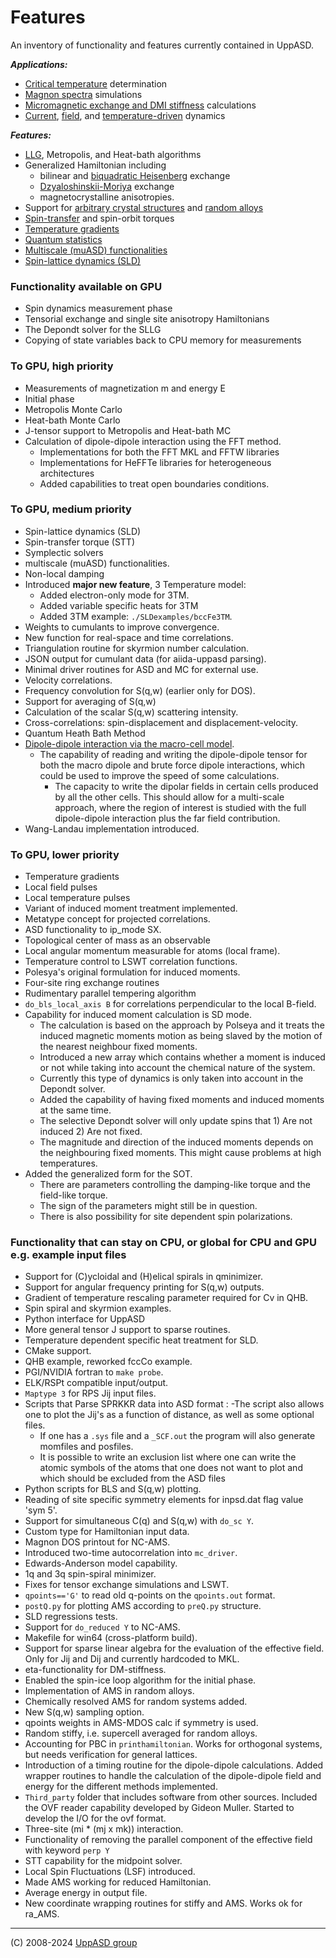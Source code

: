 # Features
An inventory of functionality and features currently contained in UppASD.

***Applications:***
- [Critical temperature][11] determination
- [Magnon spectra][7] simulations
- [Micromagnetic exchange and DMI stiffness][6] calculations
- [Current][9], [field][8], and [temperature-driven][5] dynamics

***Features:***
- [LLG][12], Metropolis, and Heat-bath algorithms
- Generalized Hamiltonian including
  - bilinear and [biquadratic Heisenberg][10] exchange
  - [Dzyaloshinskii-Moriya][15] exchange
  - magnetocrystalline anisotropies.
- Support for [arbitrary crystal structures][14] and [random alloys][13]
- [Spin-transfer][9] and spin-orbit torques
- [Temperature gradients][4]
- [Quantum statistics][3]
- [Multiscale (muASD) functionalities][16]
- [Spin-lattice dynamics (SLD)][17]

### Functionality available on GPU
- Spin dynamics measurement phase
- Tensorial exchange and single site anisotropy Hamiltonians
- The Depondt solver for the SLLG
- Copying of state variables back to CPU memory for measurements

### To GPU, high priority

- Measurements of magnetization m and energy E
- Initial phase
- Metropolis Monte Carlo
- Heat-bath Monte Carlo
- J-tensor support to Metropolis and Heat-bath MC
- Calculation of dipole-dipole interaction using the FFT method.
  - Implementations for both the FFT MKL and FFTW libraries
  - Implementations for HeFFTe libraries for heterogeneous architectures
  - Added capabilities to treat open boundaries conditions.

### To GPU, medium priority

- Spin-lattice dynamics (SLD)
- Spin-transfer torque (STT)
- Symplectic solvers
- multiscale (muASD) functionalities.
- Non-local damping
- Introduced **major new feature**, 3 Temperature model:
  - Added electron-only mode for 3TM.
  - Added variable specific heats for 3TM
  - Added 3TM example: `./SLDexamples/bccFe3TM`.
- Weights to cumulants to improve convergence.
- New function for real-space and time correlations.
- Triangulation routine for skyrmion number calculation.
- JSON output for cumulant data (for aiida-uppasd parsing).
- Minimal driver routines for ASD and MC for external use.
- Velocity correlations.
- Frequency convolution for S(q,w) (earlier only for DOS).
- Support for averaging of S(q,w)
- Calculation of the scalar S(q,w) scattering intensity.
- Cross-correlations: spin-displacement and displacement-velocity.
- Quantum Heath Bath Method
- [Dipole-dipole interaction via the macro-cell model](https://iopscience.iop.org/article/10.1088/0953-8984/28/6/066001/meta).
  - The capability of reading and writing the dipole-dipole tensor for both the macro dipole and brute force dipole interactions, which could be used to improve the speed of some calculations.
    - The capacity to write the dipolar fields in certain cells  produced by all the other cells. This should allow for a multi-scale approach, where the region of interest is studied with the full dipole-dipole interaction plus the far field contribution.
- Wang-Landau implementation introduced.

### To GPU, lower priority

- Temperature gradients
- Local field pulses
- Local temperature pulses
- Variant of induced moment treatment implemented.
- Metatype concept for projected correlations.
- ASD functionality to ip_mode SX.
- Topological center of mass as an observable
- Local angular momentum measurable for atoms (local frame).
- Temperature control to LSWT correlation functions.
- Polesya's original formulation for induced moments.
- Four-site ring exchange routines
- Rudimentary parallel tempering algorithm
- `do_bls_local_axis B` for correlations perpendicular to the local B-field.
- Capability for induced moment calculation is SD mode.
  - The calculation is based on the approach by Polseya and it treats the induced magnetic moments motion as being slaved by the motion of the nearest neighbour fixed moments.
  - Introduced a new array which contains whether a moment is induced or not while taking into account the chemical nature of the system.
  - Currently this type of dynamics is only taken into account in the Depondt solver.
  - Added the capability of having fixed moments and induced moments at the same time.
  - The selective Depondt solver will only update spins that 1) Are not induced 2) Are not fixed.
  - The magnitude and direction of the induced moments depends on the neighbouring fixed moments. This might cause problems at high temperatures.
- Added the generalized form for the SOT.
  - There are parameters controlling the damping-like torque and the field-like torque.
  - The sign of the parameters might still be in question.
  - There is also possibility for site dependent spin polarizations.

### Functionality that can stay on CPU, or global for CPU and GPU e.g. example input files

- Support for (C)ycloidal and (H)elical spirals in qminimizer.
- Support for angular frequency printing for S(q,w) outputs.
- Gradient of temperature rescaling parameter required for Cv in QHB.
- Spin spiral and skyrmion examples.
- Python interface for UppASD
- More general tensor J support to sparse routines.
- Temperature dependent specific heat treatment for SLD.
- CMake support.
- QHB example, reworked fccCo example.
- PGI/NVIDIA fortran to `make probe`.
- ELK/RSPt compatible input/output.
- `Maptype 3` for RPS Jij input files.
- Scripts that Parse SPRKKR data into ASD format :
  -The script also allows one to plot the Jij's as a function of distance, as well as some optional files.
  - If one has a `.sys` file and a `_SCF.out` the program will also generate momfiles and posfiles.
  - It is possible to write an exclusion list where one can write the atomic symbols of the atoms that one does not want to plot and which should be excluded from the ASD files
- Python scripts for BLS and S(q,w) plotting.
- Reading of site specific symmetry elements for inpsd.dat flag value 'sym 5'.
- Support for simultaneous C(q) and S(q,w) with `do_sc Y`.
- Custom type for Hamiltonian input data.
- Magnon DOS printout for NC-AMS.
- Introduced two-time autocorrelation into `mc_driver`.
- Edwards-Anderson model capability.
- 1q and 3q spin-spiral minimizer.
- Fixes for tensor exchange simulations and LSWT.
- `qpoints=='G'` to read old q-points on the `qpoints.out` format.
- `postQ.py` for plotting AMS according to `preQ.py` structure.
- SLD regressions tests.
- Support for `do_reduced Y` to NC-AMS.
- Makefile for win64 (cross-platform build).
- Support for sparse linear algebra for the evaluation of the effective field. Only for Jij and Dij and currently hardcoded to MKL.
- eta-functionality for DM-stiffness.
- Enabled the spin-ice loop algorithm for the initial phase.
- Implementation of AMS in random alloys.
- Chemically resolved AMS for random systems added.
- New S(q,w) sampling option.
- qpoints weights in AMS-MDOS calc if symmetry is used.
- Random stiffy, i.e. supercell averaged for random alloys.
- Accounting for PBC in `printhamiltonian`. Works for orthogonal systems, but needs verification for general lattices.
- Introduction of a timing routine for the dipole-dipole calculations. Added wrapper routines to handle the calculation of the dipole-dipole field and energy for the different methods implemented.
- `Third_party` folder that includes software from other sources. Included the OVF reader capability developed by Gideon Muller. Started to develop the I/O for the ovf format.
- Three-site (mi * (mj x mk)) interaction.
- Functionality of removing the parallel component of the effective field with keyword `perp Y`
- STT capability for the midpoint solver.
- Local Spin Fluctuations (LSF) introduced.
- Made AMS working for reduced Hamiltonian.
- Average energy in output file.
- New coordinate wrapping routines for stiffy and AMS. Works ok for ra_AMS.

---
(C) 2008-2024 [UppASD group][2]

[1]:https://global.oup.com/academic/product/atomistic-spin-dynamics-9780198788669
[2]:http://www.physics.uu.se/research/materials-theory/ongoing-research/uppasd/
[3]:https://journals.aps.org/prmaterials/abstract/10.1103/PhysRevMaterials.2.013802
[4]:https://journals.aps.org/prb/abstract/10.1103/PhysRevB.90.014434
[5]:https://www.nature.com/articles/ncomms12430
[6]:https://journals.aps.org/prb/abstract/10.1103/PhysRevB.92.214424
[7]:http://iopscience.iop.org/article/10.1088/0953-8984/27/24/243202/meta
[8]:https://journals.aps.org/prb/abstract/10.1103/PhysRevB.86.224401
[9]:https://www.nature.com/articles/srep25685
[10]:https://journals.aps.org/prl/abstract/10.1103/PhysRevLett.111.127204
[11]:https://journals.aps.org/prb/abstract/10.1103/PhysRevB.93.214439
[12]:http://iopscience.iop.org/article/10.1088/0953-8984/20/31/315203
[13]:https://journals.aps.org/prb/abstract/10.1103/PhysRevB.94.214410
[14]:https://journals.aps.org/prb/abstract/10.1103/PhysRevB.92.094411
[15]:https://www.nature.com/articles/ncomms5815
[16]:https://journals.aps.org/prresearch/abstract/10.1103/PhysRevResearch.2.013092
[17]:https://journals.aps.org/prb/abstract/10.1103/PhysRevB.99.104302
[logo]:https://github.com/UppASD/UppASD/blob/master/docs/uppasd_rot.png
